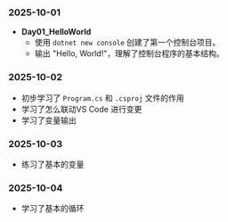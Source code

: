 
### 2025-10-01
- **Day01_HelloWorld**
  - 使用 `dotnet new console` 创建了第一个控制台项目。
  - 输出 "Hello, World!"，理解了控制台程序的基本结构。

### 2025-10-02
- 初步学习了 `Program.cs` 和 `.csproj` 文件的作用
- 学习了怎么联动VS Code 进行变更
- 学习了变量输出


### 2025-10-03
- 练习了基本的变量

### 2025-10-04
- 学习了基本的循环